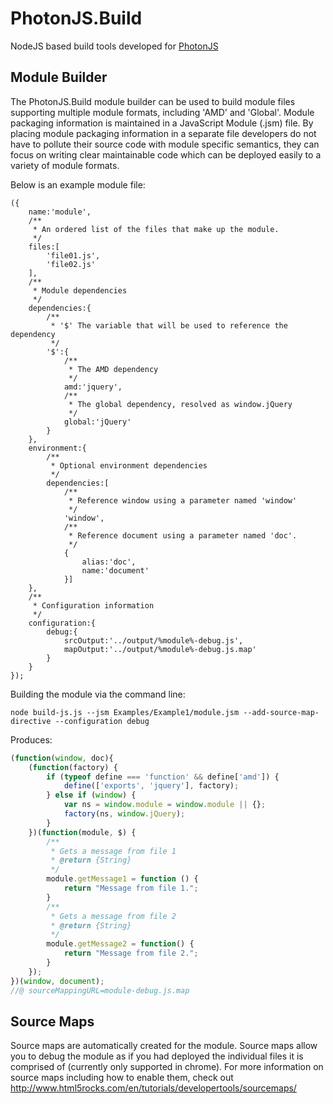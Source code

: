 PhotonJS.Build
==============

NodeJS based build tools developed for [PhotonJS](https://github.com/suedama1756/PhotonJS)

Module Builder
--------------

The PhotonJS.Build module builder can be used to build module files supporting multiple module formats, including
'AMD' and 'Global'. Module packaging information is maintained in a JavaScript Module (.jsm) file. By placing module
packaging information in a separate file developers do not have to pollute their source code with module specific
semantics, they can focus on writing clear maintainable code which can be deployed easily to a variety of module formats.

Below is an example module file:

    ({
        name:'module',
        /**
         * An ordered list of the files that make up the module.
         */
        files:[
            'file01.js',
            'file02.js'
        ],
        /**
         * Module dependencies
         */
        dependencies:{
            /**
             * '$' The variable that will be used to reference the dependency
             */
            '$':{
                /**
                 * The AMD dependency
                 */
                amd:'jquery',
                /**
                 * The global dependency, resolved as window.jQuery
                 */
                global:'jQuery'
            }
        },
        environment:{
            /**
             * Optional environment dependencies
             */
            dependencies:[
                /**
                 * Reference window using a parameter named 'window'
                 */
                'window',
                /**
                 * Reference document using a parameter named 'doc'.
                 */
                {
                    alias:'doc',
                    name:'document'
                }]
        },
        /**
         * Configuration information
         */
        configuration:{
            debug:{
                srcOutput:'../output/%module%-debug.js',
                mapOutput:'../output/%module%-debug.js.map'
            }
        }
    });

Building the module via the command line:

    node build-js.js --jsm Examples/Example1/module.jsm --add-source-map-directive --configuration debug

Produces:

```javascript
(function(window, doc){
    (function(factory) {
        if (typeof define === 'function' && define['amd']) {
            define(['exports', 'jquery'], factory);
        } else if (window) {
            var ns = window.module = window.module || {};
            factory(ns, window.jQuery);
        }
    })(function(module, $) {
        /**
         * Gets a message from file 1
         * @return {String}
         */
        module.getMessage1 = function () {
            return "Message from file 1.";
        }
        /**
         * Gets a message from file 2
         * @return {String}
         */
        module.getMessage2 = function() {
            return "Message from file 2.";
        }
    });
})(window, document);
//@ sourceMappingURL=module-debug.js.map
```

Source Maps
-----------

Source maps are automatically created for the module. Source maps allow you to debug the module as
if you had deployed the individual files it is comprised of (currently only supported in chrome). For more
information on source maps including how to enable them,
check out http://www.html5rocks.com/en/tutorials/developertools/sourcemaps/